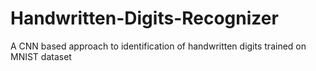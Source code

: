 # Handwritten-Digits-Recognizer
A CNN based approach to identification of handwritten digits trained on  MNIST dataset 
